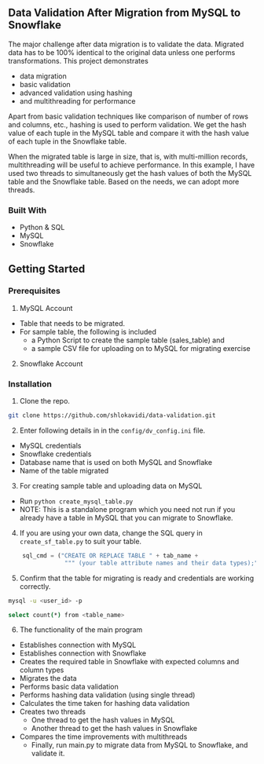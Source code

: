 ## Data Validation After Migration from MySQL to Snowflake

The major challenge after data migration is to validate the data. Migrated data has to be 100% identical to the original data unless one performs transformations. This project demonstrates 
*	data migration
*	basic validation
*	advanced validation using hashing
*	and multithreading for performance

Apart from basic validation techniques like comparison of number of rows and columns, etc., hashing is used to perform validation. We get the hash value of each tuple in the MySQL table and compare it with the hash value of each tuple in the Snowflake table.

When the migrated table is large in size, that is, with multi-million records, multithreading will be useful to achieve performance. In this example, I have used two threads to simultaneously get the hash values of both the MySQL table and the Snowflake table. Based on the needs, we can adopt more threads.

### Built With
*	Python & SQL
*	MySQL
*	Snowflake


## Getting Started
### Prerequisites
1.	MySQL Account
* Table that needs to be migrated.
* For sample table, the following is included
   - a Python Script to create the sample table (sales_table) and 
   - a sample CSV file for uploading on to MySQL for migrating exercise
2.	Snowflake Account
### Installation
1.	Clone the repo.
```sh
git clone https://github.com/shlokavidi/data-validation.git
```
2.	Enter following details in in the `config/dv_config.ini` file.
*	MySQL credentials
*	Snowflake credentials 
*	Database name that is used on both MySQL and Snowflake
*	Name of the table migrated
3.	For creating sample table and uploading data on MySQL
*	Run `python create_mysql_table.py` 
*	NOTE: This is a standalone program which you need not run if you already have a table in MySQL that you can migrate to Snowflake.

4.	If you are using your own data, change the SQL query in `create_sf_table.py` to suit your table.
```python
    sql_cmd = ("CREATE OR REPLACE TABLE " + tab_name +
                """ (your table attribute names and their data types);""")
```
5.	Confirm that the table for migrating is ready and credentials are working correctly.
```sh
mysql -u <user_id> -p
```
```sh
select count(*) from <table_name>
```
6.	The functionality of the main program
* Establishes connection with MySQL
* Establishes connection with Snowflake
* Creates the required table in Snowflake with expected columns and column types
* Migrates the data
* Performs basic data validation
* Performs hashing data validation (using single thread)
* Calculates the time taken for hashing data validation
* Creates two threads
   - One thread to get the hash values in MySQL
   - Another thread to get the hash values in Snowflake
* Compares the time improvements with multithreads
   - Finally, run main.py to migrate data from MySQL to Snowflake, and validate it.



